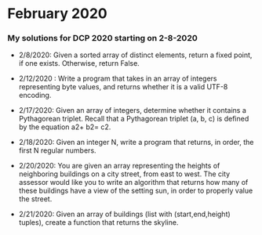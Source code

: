 # February 2020
### My solutions for DCP 2020 starting on 2-8-2020

- 2/8/2020: Given a sorted array of distinct elements, return a fixed point, if one exists. Otherwise, return False.

- 2/12/2020 : Write a program that takes in an array of integers representing byte values, and returns
whether it is a valid UTF-8 encoding.

- 2/17/2020: Given an array of integers, determine whether it contains a Pythagorean triplet.
Recall that a Pythagorean triplet (a, b, c) is defined by the equation a2+ b2= c2.

- 2/18/2020: Given an integer N, write a program that returns, in order, the first N regular numbers.

- 2/20/2020: You are given an array representing the heights of neighboring buildings on a city street,
from east to west. The city assessor would like you to write an algorithm that returns how many of
these buildings have a view of the setting sun, in order to properly value the street.

- 2/21/2020: Given an array of buildings (list with (start,end,height) tuples), create a function that returns the skyline.
